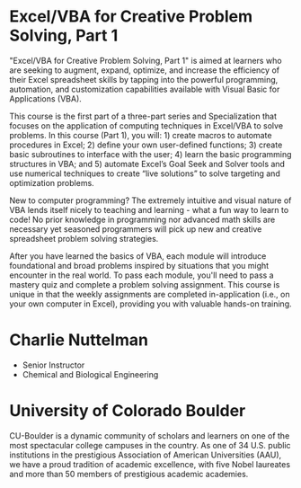 # Excel/VBA for Creative Problem Solving, Part 1

"Excel/VBA for Creative Problem Solving, Part 1" is aimed at learners who are seeking to augment, expand, optimize, and increase the efficiency of their Excel spreadsheet skills by tapping into the powerful programming, automation, and customization capabilities available with Visual Basic for Applications (VBA).  

This course is the first part of a three-part series and Specialization that focuses on the application of computing techniques in Excel/VBA to solve problems.  In this course (Part 1), you will: 1) create macros to automate procedures in Excel; 2) define your own user-defined functions; 3) create basic subroutines to interface with the user; 4) learn the basic programming structures in VBA; and 5) automate Excel’s Goal Seek and Solver tools and use numerical techniques to create “live solutions” to solve targeting and optimization problems.

New to computer programming?  The extremely intuitive and visual nature of VBA lends itself nicely to teaching and learning - what a fun way to learn to code!  No prior knowledge in programming nor advanced math skills are necessary yet seasoned programmers will pick up new and creative spreadsheet problem solving strategies.

After you have learned the basics of VBA, each module will introduce foundational and broad problems inspired by situations that you might encounter in the real world.  To pass each module, you'll need to pass a mastery quiz and complete a problem solving assignment.  This course is unique in that the weekly assignments are completed in-application (i.e., on your own computer in Excel), providing you with valuable hands-on training.

# Charlie Nuttelman
* Senior Instructor
* Chemical and Biological Engineering

# University of Colorado Boulder
CU-Boulder is a dynamic community of scholars and learners on one of the most spectacular college campuses in the country. As one of 34 U.S. public institutions in the prestigious Association of American Universities (AAU), we have a proud tradition of academic excellence, with five Nobel laureates and more than 50 members of prestigious academic academies.
